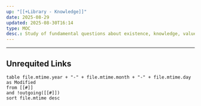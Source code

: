 ```yaml
---
up: "[[+Library - Knowledge]]"
date: 2025-08-29
updated: 2025-08-30T16:14
type: MOC
desc.: Study of fundamental questions about existence, knowledge, values, reason, and the nature of reality and thought.
---
```

















-----
## Unrequited Links
```dataview
table file.mtime.year + "-" + file.mtime.month + "-" + file.mtime.day as Modified
from [[#]]
and !outgoing([[#]])
sort file.mtime desc
```
